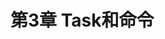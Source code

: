 # 第3章 Task和命令

<!--
https://code.visualstudio.com/api/references/contribution-points#contributes.keybindings
-->
